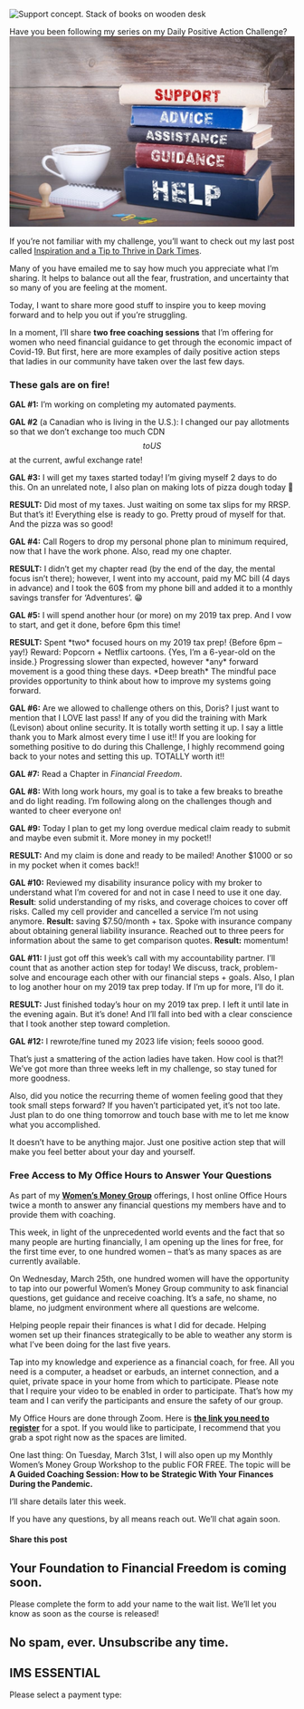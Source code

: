 ![Support concept. Stack of books on wooden desk](https://yourfinanciallaunchpad.com/wp-content/uploads/elementor/thumbs/guidance-iStock-696099962-scaled-qdc6cnxt0dgvd1q50bo5tdi1fz68bk0t8wtuk2dwnc.jpg "Support concept. Stack of books on wooden desk")

Have you been following my series on my Daily Positive Action Challenge?![](attachments/guidance-iStock-696099962-1024x683.jpg)

If you’re not familiar with my challenge, you’ll want to check out my last post called [Inspiration and a Tip to Thrive in Dark Times](https://yflmainprod.wpengine.com/2020/03/inspiration-and-a-tip-to-thrive-in-dark-times/).

Many of you have emailed me to say how much you appreciate what I’m sharing. It helps to balance out all the fear, frustration, and uncertainty that so many of you are feeling at the moment.

Today, I want to share more good stuff to inspire you to keep moving forward and to help you out if you’re struggling.

In a moment, I’ll share **two free coaching sessions** that I’m offering for women who need financial guidance to get through the economic impact of Covid-19. But first, here are more examples of daily positive action steps that ladies in our community have taken over the last few days.

### These gals are on fire!

**GAL #1:** I’m working on completing my automated payments.

**GAL #2** (a Canadian who is living in the U.S.): I changed our pay allotments so that we don’t exchange too much CDN $$ to US $$ at the current, awful exchange rate!

**GAL #3:** I will get my taxes started today! I’m giving myself 2 days to do this. On an unrelated note, I also plan on making lots of pizza dough today 🙂

**RESULT:** Did most of my taxes. Just waiting on some tax slips for my RRSP. But that’s it! Everything else is ready to go. Pretty proud of myself for that. And the pizza was so good!

**GAL #4:** Call Rogers to drop my personal phone plan to minimum required, now that I have the work phone. Also, read my one chapter.

**RESULT:** I didn’t get my chapter read (by the end of the day, the mental focus isn’t there); however, I went into my account, paid my MC bill (4 days in advance) and I took the 60$ from my phone bill and added it to a monthly savings transfer for ‘Adventures’. 😁

**GAL #5:** I will spend another hour (or more) on my 2019 tax prep. And I vow to start, and get it done, before 6pm this time!

**RESULT:** Spent \*two\* focused hours on my 2019 tax prep! {Before 6pm – yay!} Reward: Popcorn + Netflix cartoons. {Yes, I’m a 6-year-old on the inside.} Progressing slower than expected, however \*any\* forward movement is a good thing these days. \*Deep breath\* The mindful pace provides opportunity to think about how to improve my systems going forward.

**GAL #6:** Are we allowed to challenge others on this, Doris? I just want to mention that I LOVE last pass! If any of you did the training with Mark (Levison) about online security. It is totally worth setting it up. I say a little thank you to Mark almost every time I use it!! If you are looking for something positive to do during this Challenge, I highly recommend going back to your notes and setting this up. TOTALLY worth it!!

**GAL #7:** Read a Chapter in *Financial Freedom*.

**GAL #8:** With long work hours, my goal is to take a few breaks to breathe and do light reading. I’m following along on the challenges though and wanted to cheer everyone on!

**GAL #9:** Today I plan to get my long overdue medical claim ready to submit and maybe even submit it. More money in my pocket!!

**RESULT:** And my claim is done and ready to be mailed! Another $1000 or so in my pocket when it comes back!!

**GAL #10:** Reviewed my disability insurance policy with my broker to understand what I’m covered for and not in case I need to use it one day. **Result**: solid understanding of my risks, and coverage choices to cover off risks. Called my cell provider and cancelled a service I’m not using anymore. **Result:** saving $7.50/month + tax. Spoke with insurance company about obtaining general liability insurance. Reached out to three peers for information about the same to get comparison quotes. **Result:** momentum!

**GAL #11:** I just got off this week’s call with my accountability partner. I’ll count that as another action step for today! We discuss, track, problem-solve and encourage each other with our financial steps + goals. Also, I plan to log another hour on my 2019 tax prep today. If I’m up for more, I’ll do it.

**RESULT:** Just finished today’s hour on my 2019 tax prep. I left it until late in the evening again. But it’s done! And I’ll fall into bed with a clear conscience that I took another step toward completion.

**GAL #12:** I rewrote/fine tuned my 2023 life vision; feels soooo good.

That’s just a smattering of the action ladies have taken. How cool is that?! We’ve got more than three weeks left in my challenge, so stay tuned for more goodness.

Also, did you notice the recurring theme of women feeling good that they took small steps forward? If you haven’t participated yet, it’s not too late. Just plan to do one thing tomorrow and touch base with me to let me know what you accomplished.

It doesn’t have to be anything major. Just one positive action step that will make you feel better about your day and yourself.

### Free Access to My Office Hours to Answer Your Questions

As part of my [**Women’s Money Group**](https://yflmainprod.wpengine.com/womens-money-group/) offerings, I host online Office Hours twice a month to answer any financial questions my members have and to provide them with coaching.

This week, in light of the unprecedented world events and the fact that so many people are hurting financially, I am opening up the lines for free, for the first time ever, to one hundred women – that’s as many spaces as are currently available.

On Wednesday, March 25th, one hundred women will have the opportunity to tap into our powerful Women’s Money Group community to ask financial questions, get guidance and receive coaching. It’s a safe, no shame, no blame, no judgment environment where all questions are welcome.

Helping people repair their finances is what I did for decade. Helping women set up their finances strategically to be able to weather any storm is what I’ve been doing for the last five years.

Tap into my knowledge and experience as a financial coach, for free. All you need is a computer, a headset or earbuds, an internet connection, and a quiet, private space in your home from which to participate. Please note that I require your video to be enabled in order to participate. That’s how my team and I can verify the participants and ensure the safety of our group.

My Office Hours are done through Zoom. Here is **[the link you need to register](https://zoom.us/meeting/register/tJUvfu-tqzMpGesWmXDORK3GbqBZBJPTOA)** for a spot. If you would like to participate, I recommend that you grab a spot right now as the spaces are limited.

One last thing: On Tuesday, March 31st, I will also open up my Monthly Women’s Money Group Workshop to the public FOR FREE. The topic will be **A Guided Coaching Session: How to be Strategic With Your Finances During the Pandemic.**

I’ll share details later this week.

If you have any questions, by all means reach out. We’ll chat again soon.

#### Share this post

## Your Foundation to Financial Freedom is coming soon.

Please complete the form to add your name to the wait list. We’ll let you know as soon as the course is released!

## No spam, ever. Unsubscribe any time.

## IMS ESSENTIAL

Please select a payment type: